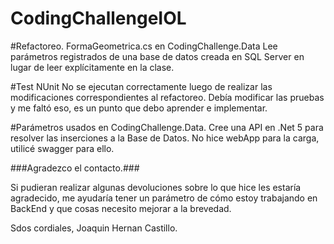 # CodingChallengeIOL

#Refactoreo.
FormaGeometrica.cs en CodingChallenge.Data
Lee parámetros registrados de una base de datos creada en SQL Server en lugar de leer 
explícitamente en la clase.

#Test NUnit
No se ejecutan correctamente luego de realizar las modificaciones correspondientes al refactoreo.
Debía modificar las pruebas y me faltó eso, es un punto que debo aprender e implementar.

#Parámetros usados en CodingChallenge.Data.
Cree una API en .Net 5 para resolver las inserciones a la Base de Datos.
No hice webApp para la carga, utilicé swagger para ello.

###Agradezco el contacto.###

Si pudieran realizar algunas devoluciones sobre lo que hice les estaría agradecido, 
me ayudaría tener un parámetro de cómo estoy trabajando en BackEnd y que cosas necesito
mejorar a la brevedad.

Sdos cordiales,
Joaquin Hernan Castillo.